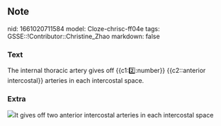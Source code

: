 ## Note
nid: 1661020711584
model: Cloze-chrisc-ff04e
tags: GSSE::!Contributor::Christine_Zhao
markdown: false

### Text
The internal thoracic artery gives off {{c1::two::number}} {{c2::anterior intercostal}} arteries in each intercostal space.

### Extra
<img src="Screen%20Shot%202021-06-02%20at%205.12.20%20pm.png">It
gives off two anterior intercostal arteries in each intercostal
space
